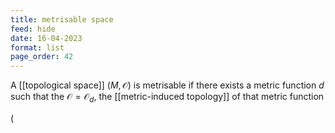 ```yaml
---
title: metrisable space
feed: hide
date: 16-04-2023
format: list
page_order: 42
---
```



A [[topological space]] $(M, \mathcal O)$ is metrisable if there exists a metric function $d$ such that the $\mathcal O = \mathcal O_d$, the [[metric-induced topology]] of that metric function 

\(